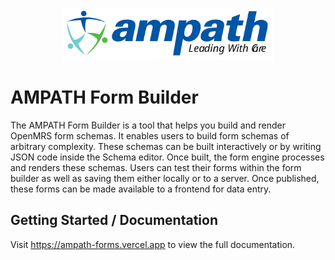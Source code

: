 <p align="center">
  <img width="340" alt="Turborepo logo" src="https://raw.githubusercontent.com/AMPATH/ngx-openmrs-formbuilder/50ef914febf222d291f433132c002c32646766ba/src/assets/ampath-logo.svg">
</p>

# AMPATH Form Builder

The AMPATH Form Builder is a tool that helps you build and render OpenMRS form schemas. It enables users to build form schemas of arbitrary complexity. These schemas can be built interactively or by writing JSON code inside the Schema editor. Once built, the form engine processes and renders these schemas. Users can test their forms within the form builder as well as saving them either locally or to a server. Once published, these forms can be made available to a frontend for data entry.

## Getting Started / Documentation

Visit https://ampath-forms.vercel.app to view the full documentation.
